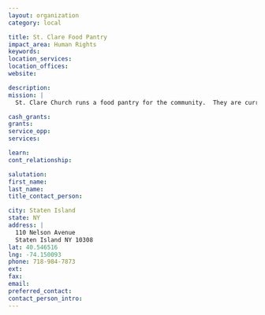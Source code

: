 ```yaml
---
layout: organization
category: local

title: St. Clare Food Pantry
impact_area: Human Rights
keywords: 
location_services: 
location_offices: 
website: 

description: 
mission: |
  St. Clare Church runs a food pantry for the community.  They are currently servicing 45 families on a regular basis.  However, the pantry is open to all on an emergency basis and food is regularly shared with other pantries in the borough.

cash_grants: 
grants: 
service_opp: 
services: 

learn: 
cont_relationship: 

salutation: 
first_name: 
last_name: 
title_contact_person: 

city: Staten Island
state: NY
address: |
  110 Nelson Avenue    
  Staten Island NY 10308
lat: 40.546516
lng: -74.150093
phone: 718-984-7873
ext: 
fax: 
email: 
preferred_contact: 
contact_person_intro: 
---
```

